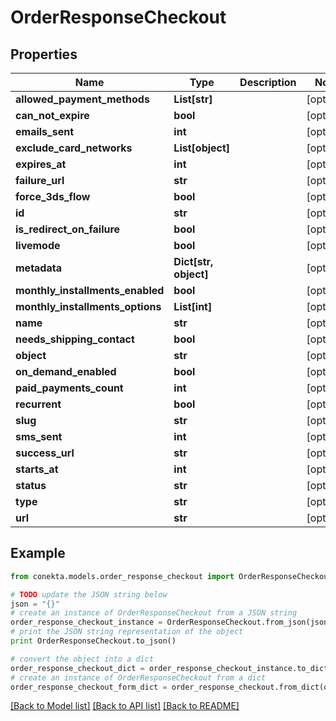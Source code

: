 # OrderResponseCheckout


## Properties
Name | Type | Description | Notes
------------ | ------------- | ------------- | -------------
**allowed_payment_methods** | **List[str]** |  | [optional] 
**can_not_expire** | **bool** |  | [optional] 
**emails_sent** | **int** |  | [optional] 
**exclude_card_networks** | **List[object]** |  | [optional] 
**expires_at** | **int** |  | [optional] 
**failure_url** | **str** |  | [optional] 
**force_3ds_flow** | **bool** |  | [optional] 
**id** | **str** |  | [optional] 
**is_redirect_on_failure** | **bool** |  | [optional] 
**livemode** | **bool** |  | [optional] 
**metadata** | **Dict[str, object]** |  | [optional] 
**monthly_installments_enabled** | **bool** |  | [optional] 
**monthly_installments_options** | **List[int]** |  | [optional] 
**name** | **str** |  | [optional] 
**needs_shipping_contact** | **bool** |  | [optional] 
**object** | **str** |  | [optional] 
**on_demand_enabled** | **bool** |  | [optional] 
**paid_payments_count** | **int** |  | [optional] 
**recurrent** | **bool** |  | [optional] 
**slug** | **str** |  | [optional] 
**sms_sent** | **int** |  | [optional] 
**success_url** | **str** |  | [optional] 
**starts_at** | **int** |  | [optional] 
**status** | **str** |  | [optional] 
**type** | **str** |  | [optional] 
**url** | **str** |  | [optional] 

## Example

```python
from conekta.models.order_response_checkout import OrderResponseCheckout

# TODO update the JSON string below
json = "{}"
# create an instance of OrderResponseCheckout from a JSON string
order_response_checkout_instance = OrderResponseCheckout.from_json(json)
# print the JSON string representation of the object
print OrderResponseCheckout.to_json()

# convert the object into a dict
order_response_checkout_dict = order_response_checkout_instance.to_dict()
# create an instance of OrderResponseCheckout from a dict
order_response_checkout_form_dict = order_response_checkout.from_dict(order_response_checkout_dict)
```
[[Back to Model list]](../README.md#documentation-for-models) [[Back to API list]](../README.md#documentation-for-api-endpoints) [[Back to README]](../README.md)


